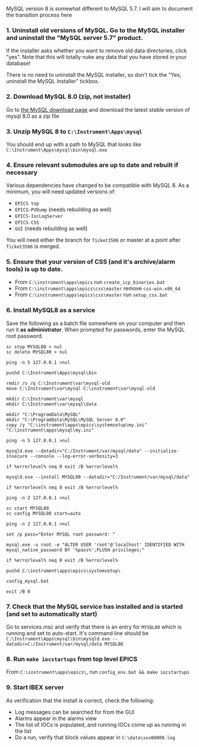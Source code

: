 MySQL version 8 is somewhat different to MySQL 5.7. I will aim to document the transition process here

### 1. Uninstall old versions of MySQL. Go to the MySQL installer and uninstall the "MySQL server 5.7" product.

If the installer asks whether you want to remove old data directories, click "yes". Note that this will totally nuke any data that you have stored in your database!

There is no need to uninstall the MySQL installer, so don't tick the "Yes, uninstall the MySQL Installer" tickbox.

### 2. Download MySQL 8.0 (zip, not installer)

Go to [the MySQL download page](https://dev.mysql.com/downloads/mysql/) and download the latest stable version of mysql 8.0 as a zip file

### 3. Unzip MySQL 8 to `C:\Instrument\Apps\mysql`

You should end up with a path to MySQL that looks like `C:\Instrument\Apps\mysql\bin\mysql.exe`

### 4. Ensure relevant submodules are up to date and rebuilt if necessary

Various dependencies have changed to be compatible with MySQL 8. As a minimum, you will need updated versions of:
- `EPICS top`
- `EPICS-PVDump` (needs rebuilding as well)
- `EPICS-IocLogServer`
- `EPICS-CSS`
- `GUI` (needs rebuilding as well)

You will need either the branch for `Ticket3506` or master at a point after `Ticket3506` is merged.

### 5. Ensure that your version of CSS (and it's archive/alarm tools) is up to date.

- From `C:\instrument\apps\epics` run `create_icp_binaries.bat`
- From `C:\instrument\apps\epics\css\master` remove `css-win.x86_64`
- From `C:\instrument\apps\epics\css\master` run `setup_css.bat`

### 6. Install MySQL8 as a service

Save the following as a batch file somewhere on your computer and then run it **as administrator**. When prompted for passwords, enter the MySQL root password.

```
sc stop MYSQL80 > nul
sc delete MYSQL80 > nul

ping -n 5 127.0.0.1 >nul

pushd C:\Instrument\Apps\mysql\bin

rmdir /s /q C:\Instrument\var\mysql-old
move C:\Instrument\var\mysql C:\instrument\var\mysql-old

mkdir C:\Instrument\var\mysql
mkdir C:\Instrument\var\mysql\data

mkdir "C:\ProgramData\MySQL"
mkdir "C:\ProgramData\MySQL\MySQL Server 8.0"
copy /y "C:\instrument\apps\epics\systemsetup\my.ini" "C:\instrument\apps\mysql\my.ini"

ping -n 5 127.0.0.1 >nul

mysqld.exe --datadir="C:/Instrument/var/mysql/data" --initialize-insecure --console --log-error-verbosity=3

if %errorlevel% neq 0 exit /B %errorlevel%

mysqld.exe --install MYSQL80 --datadir="C:/Instrument/var/mysql/data"

if %errorlevel% neq 0 exit /B %errorlevel%

ping -n 2 127.0.0.1 >nul

sc start MYSQL80
sc config MYSQL80 start=auto

ping -n 2 127.0.0.1 >nul

set /p pass="Enter MYSQL root password: "

mysql.exe -u root -e "ALTER USER 'root'@'localhost' IDENTIFIED WITH mysql_native_password BY '%pass%';FLUSH privileges;"

if %errorlevel% neq 0 exit /B %errorlevel%

pushd C:\instrument\apps\epics\systemsetup\

config_mysql.bat

exit /B 0
```

### 7. Check that the MySQL service has installed and is started (and set to automatically start)

Go to services.msc and verify that there is an entry for `MYSQL80` which is running and set to auto-start. It's command line should be `C:\Instrument\Apps\mysql\bin\mysqld.exe --datadir=C:/Instrument/var/mysql/data MYSQL80`

### 8. Run `make iocstartups` from top level EPICS

From `C:\instrument\apps\epics\`, run `config_env.bat && make iocstartups`

### 9. Start IBEX server

As verification that the install is correct, check the following:
- Log messages can be searched for from the GUI
- Alarms appear in the alarms view
- The list of IOCs is populated, and running IOCs come up as running in the list
- Do a run, verify that block values appear in `C:\data\xxx00000.log`